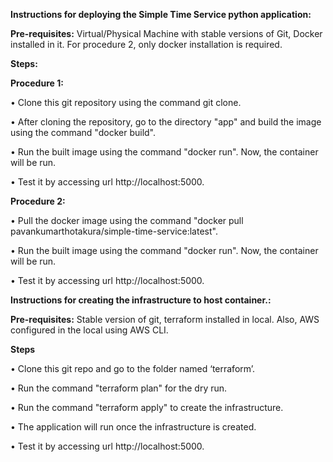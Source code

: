 **Instructions for deploying the Simple Time Service python application:**

**Pre-requisites:**
Virtual/Physical Machine with stable versions of Git, Docker installed in it. For procedure 2, only docker installation is required.

**Steps:**

**Procedure 1:**

•	Clone this git repository using the command git clone.

•	After cloning the repository, go to the directory "app" and build the image using the command "docker build".

•	Run the built image using the command "docker run". Now, the container will be run.

•	Test it by accessing url http://localhost:5000.

**Procedure 2:**

•	Pull the docker image using the command "docker pull pavankumarthotakura/simple-time-service:latest".

•	Run the built image using the command "docker run". Now, the container will be run.

•	Test it by accessing url http://localhost:5000.

**Instructions for creating the infrastructure to host container.:**

**Pre-requisites:**
Stable version of git, terraform installed in local. Also, AWS configured in the local using AWS CLI.

**Steps**

•	Clone this git repo and go to the folder named ‘terraform’.

•	Run the command "terraform plan" for the dry run.

•	Run the command "terraform apply" to create the infrastructure.

•	The application will run once the infrastructure is created.

•	Test it by accessing url http://localhost:5000.

